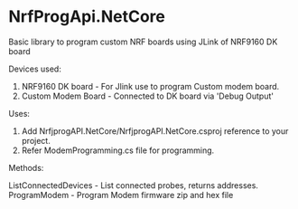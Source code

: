 # NrfProgApi.NetCore
Basic library to program custom NRF boards using JLink of NRF9160 DK board

Devices used:
1. NRF9160 DK board - For Jlink use to program Custom modem board.
2. Custom Modem Board - Connected to DK board via 'Debug Output'


Uses:
1. Add NrfjprogAPI.NetCore/NrfjprogAPI.NetCore.csproj reference to your project.
2. Refer ModemProgramming.cs file for programming.

Methods: 

ListConnectedDevices - List connected probes, returns addresses.
ProgramModem - Program Modem firmware zip and hex file
